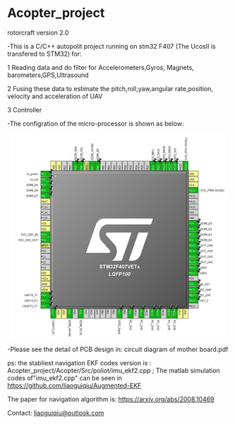 # Acopter_project

rotorcraft version 2.0

-This is a C/C++ autopolit project running on stm32 F407 (The UcosII is transfered to STM32) for:

1 Reading data and do filter for Accelerometers,Gyros, Magnets, barometers,GPS,Ultrasound

2 Fusing these data to estimate the pitch,roll,yaw,angular rate,position, velocity and acceleration of UAV

3 Controller

-The configration of the micro-processor is shown as below:

<p align="center">
    <img  src= "https://github.com/liaoguiqiu/Acopter_project/blob/master/config%20of%20stm32.jpg" >
</p>



-Please see the detail of PCB design in:
circuit diagram of mother board.pdf


ps: the stabliest navigation EKF codes version is : Acopter_project/Acopter/Src/poliot/imu_ekf2.cpp ; The matlab simulation codes of"imu_ekf2.cpp" can be seen in https://github.com/liaoguiqiu/Augmented-EKF

The paper for navigation algorithm is:
https://arxiv.org/abs/2008.10469

Contact: liaoguiqiu@outlook.com
